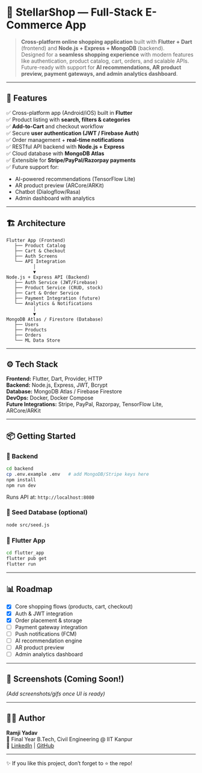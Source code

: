 # 🛒 StellarShop — Full-Stack E-Commerce App

> **Cross-platform online shopping application** built with **Flutter + Dart** (frontend) and **Node.js + Express + MongoDB** (backend).  
> Designed for a **seamless shopping experience** with modern features like authentication, product catalog, cart, orders, and scalable APIs.  
> Future-ready with support for **AI recommendations, AR product preview, payment gateways, and admin analytics dashboard**.

---

## 🚀 Features

✅ Cross-platform app (Android/iOS) built in **Flutter**  
✅ Product listing with **search, filters & categories**  
✅ **Add-to-Cart** and checkout workflow  
✅ Secure **user authentication (JWT / Firebase Auth)**  
✅ Order management + **real-time notifications**  
✅ RESTful API backend with **Node.js + Express**  
✅ Cloud database with **MongoDB Atlas**  
✅ Extensible for **Stripe/PayPal/Razorpay payments**  
✅ Future support for:
- AI-powered recommendations (TensorFlow Lite)  
- AR product preview (ARCore/ARKit)  
- Chatbot (Dialogflow/Rasa)  
- Admin dashboard with analytics  

---

## 🏗️ Architecture

```
Flutter App (Frontend)
   ├── Product Catalog
   ├── Cart & Checkout
   ├── Auth Screens
   └── API Integration
          │
          ▼
Node.js + Express API (Backend)
   ├── Auth Service (JWT/Firebase)
   ├── Product Service (CRUD, stock)
   ├── Cart & Order Service
   ├── Payment Integration (future)
   └── Analytics & Notifications
          │
          ▼
MongoDB Atlas / Firestore (Database)
   ├── Users
   ├── Products
   ├── Orders
   └── ML Data Store
```

---

## ⚙️ Tech Stack

**Frontend:** Flutter, Dart, Provider, HTTP  
**Backend:** Node.js, Express, JWT, Bcrypt  
**Database:** MongoDB Atlas / Firebase Firestore  
**DevOps:** Docker, Docker Compose  
**Future Integrations:** Stripe, PayPal, Razorpay, TensorFlow Lite, ARCore/ARKit  

---

## 📦 Getting Started

### 🔹 Backend
```bash
cd backend
cp .env.example .env   # add MongoDB/Stripe keys here
npm install
npm run dev
```
Runs API at: `http://localhost:8080`

### 🔹 Seed Database (optional)
```bash
node src/seed.js
```

### 🔹 Flutter App
```bash
cd flutter_app
flutter pub get
flutter run
```

---

## 📊 Roadmap
- [x] Core shopping flows (products, cart, checkout)  
- [x] Auth & JWT integration  
- [x] Order placement & storage  
- [ ] Payment gateway integration  
- [ ] Push notifications (FCM)  
- [ ] AI recommendation engine  
- [ ] AR product preview  
- [ ] Admin analytics dashboard  

---

## 📸 Screenshots (Coming Soon!)
*(Add screenshots/gifs once UI is ready)*  

---

## 👨‍💻 Author
**Ramji Yadav**  
📌 Final Year B.Tech, Civil Engineering @ IIT Kanpur  
🔗 [LinkedIn](https://www.linkedin.com/in/ramji-yadav-iitk/) | [GitHub](https://github.com/rjydviitk)

---

✨ If you like this project, don’t forget to ⭐ the repo!
